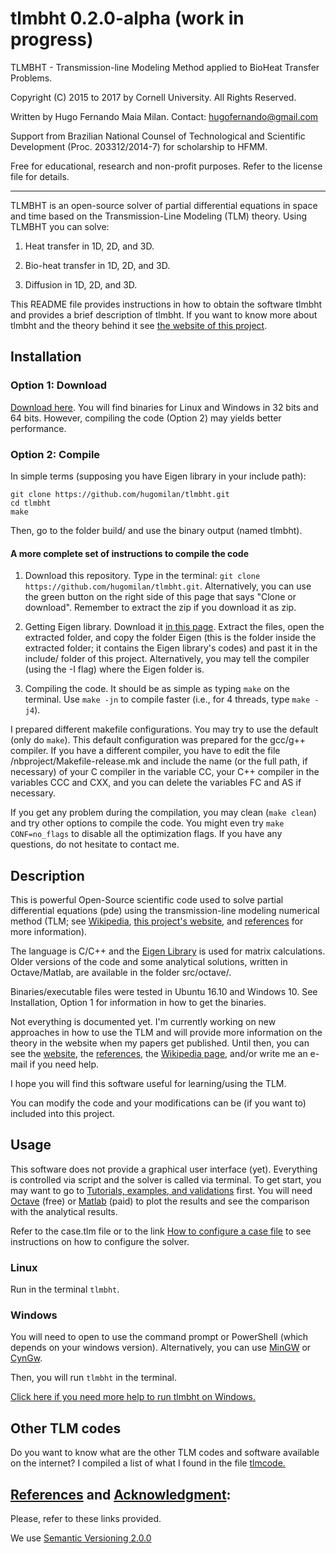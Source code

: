 # tlmbht 0.2.0-alpha (work in progress)
 TLMBHT - Transmission-line Modeling Method applied to BioHeat Transfer Problems.
  
 Copyright (C) 2015 to 2017 by Cornell University. All Rights Reserved.
  
 Written by Hugo Fernando Maia Milan. Contact: hugofernando@gmail.com

 Support from Brazilian National Counsel of Technological and Scientific Development (Proc. 203312/2014-7) for scholarship to HFMM.
  
 Free for educational, research and non-profit purposes.  Refer to the license file for details.
***

TLMBHT is an open-source solver of partial differential equations in space and time based on the Transmission-Line Modeling (TLM) theory.  Using TLMBHT you can solve:

1. Heat transfer in 1D, 2D, and 3D.

2. Bio-heat transfer in 1D, 2D, and 3D.

3. Diffusion in 1D, 2D, and 3D.

This README file provides instructions in how to obtain the software tlmbht and provides a brief description of tlmbht. If you want to know more about tlmbht and the theory behind it see [the website of this project](https://hugomilan.github.io/tlmbht/).

## Installation
### Option 1: Download

[Download here](https://github.com/hugomilan/tlmbht/releases). You will find binaries for Linux and Windows in 32 bits and 64 bits. However, compiling the code (Option 2) may yields better performance.
    
### Option 2: Compile
In simple terms (supposing you have Eigen library in your include path):
    
    git clone https://github.com/hugomilan/tlmbht.git
    cd tlmbht
    make
    
Then, go to the folder build/ and use the binary output (named tlmbht).

#### A more complete set of instructions to compile the code
        
1. Download this repository. Type in the terminal: `git clone https://github.com/hugomilan/tlmbht.git`. Alternatively, you can use the green button on the right side of this page that says "Clone or download". Remember to extract the zip if you download it as zip.

2. Getting Eigen library. Download it [in this page](http://eigen.tuxfamily.org/index.php?title=Main_Page). Extract the files, open the extracted folder, and copy the folder Eigen (this is the folder inside the extracted folder; it contains the Eigen library's codes) and past it in the include/ folder of this project. Alternatively, you may tell the compiler (using the -I flag) where the Eigen folder is.

3. Compiling the code. It should be as simple as typing `make` on the terminal. Use `make -jn` to compile faster (i.e., for 4 threads, type `make -j4`).

I prepared different makefile configurations. You may try to use the default (only do `make`). This default configuration was prepared for the gcc/g++ compiler. If you have a different compiler, you have to edit the file /nbproject/Makefile-release.mk and include the name (or the full path, if necessary) of your C compiler in the variable CC, your C++ compiler in the variables CCC and CXX, and you can delete the variables FC and AS if necessary.

If you get any problem during the compilation, you may clean (`make clean`) and try other options to compile the code. You might even try `make CONF=no_flags` to disable all the optimization flags. If you have any questions, do not hesitate to contact me.
 
## Description

This is powerful Open-Source scientific code used to solve partial differential equations (pde) using the transmission-line modeling numerical method (TLM; see [Wikipedia](https://en.wikipedia.org/wiki/Transmission-line_matrix_method), [this project's website](https://hugomilan.github.io/tlmbht/), and [references](https://github.com/hugomilan/tlmbht/blob/master/references.md) for more information).

The language is C/C++ and the [Eigen Library](http://www.eigen.tuxfamily.org) is used for matrix calculations. Older versions of the code and some analytical solutions, written in Octave/Matlab, are available in the folder src/octave/.

Binaries/executable files were tested in Ubuntu 16.10 and Windows 10. See Installation, Option 1 for information in how to get the binaries.

Not everything is documented yet. I'm currently working on new approaches in how to use the TLM and will provide more information on the theory in the website when my papers get published. Until then, you can see the [website](https://hugomilan.github.io/tlmbht/), the [references](https://github.com/hugomilan/tlmbht/blob/master/references.md), the [Wikipedia page](https://en.wikipedia.org/wiki/Transmission-line_matrix_method), and/or write me an e-mail if you need help.

I hope you will find this software useful for learning/using the TLM.

You can modify the code and your modifications can be (if you want to) included into this project.

## Usage

This software does not provide a graphical user interface (yet). Everything is controlled via script and the solver is called via terminal. To get start, you may want to go to [Tutorials, examples, and validations](https://hugomilan.github.io/tlmbht/vte/index.html) first. You will need [Octave](https://www.gnu.org/software/octave/) (free) or [Matlab](https://www.mathworks.com/products/matlab.html) (paid) to plot the results and see the comparison with the analytical results.

Refer to the case.tlm file or to the link [How to configure a case file](https://hugomilan.github.io/tlmbht/conf/case-file.html) to see instructions on how to configure the solver.

### Linux 
Run in the terminal `tlmbht`.

### Windows
You will need to open to use the command prompt or PowerShell (which depends on your windows version). Alternatively, you can use [MinGW](http://www.mingw.org/) or [CynGw](http://www.cygwin.com/).

Then, you will run `tlmbht` in the terminal.

[Click here if you need more help to run tlmbht on Windows.](https://hugomilan.github.io/tlmbht/conf/tlmbht-windows.html)

## Other TLM codes

Do you want to know what are the other TLM codes and software available on the internet? I compiled a list of what I found in the file [tlmcode.](https://github.com/hugomilan/tlmbht/blob/master/tlmcode.md)

## [References](https://github.com/hugomilan/tlmbht/blob/master/references.md) and [Acknowledgment](https://github.com/hugomilan/tlmbht/blob/master/acknowledgment.md):

Please, refer to these links provided.

We use [Semantic Versioning 2.0.0](http://semver.org/)
